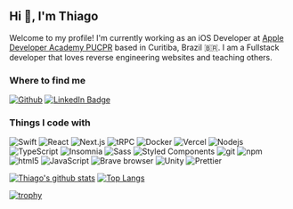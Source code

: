 <h2>Hi 👋, I'm Thiago</h2>
<p>Welcome to my profile! I'm currently working as an iOS Developer at <a href="https://developeracademy.pucpr.br/">Apple Developer Academy PUCPR</a> based in Curitiba, Brazil 🇧🇷. I am a Fullstack developer that loves reverse engineering websites and teaching others.</p>

<h3>Where to find me</h3>
<p>
  <a href="https://github.com/thihxm" target="_blank"><img alt="Github" src="https://img.shields.io/badge/thihxm-%2312100E.svg?&style=for-the-badge&logo=Github&logoColor=white" /></a>
  <a href="https://www.linkedin.com/in/thiago-hx-medeiros/?locale=en_US"><img src="https://img.shields.io/badge/thiago--hx--medeiros-0077B5?style=for-the-badge&amp;labelColor=0077B5&amp;logo=LinkedIn&amp;link=https://www.linkedin.com/in/thiago-hx-medeiros/?locale=en_US" alt="LinkedIn Badge"></a>
</p>

<h3>Things I code with</h3>

<p>
  <img alt="Swift" src="https://img.shields.io/badge/-Swift-ff5622?style=flat-square&logo=swift&logoColor=white" />
  <img alt="React" src="https://img.shields.io/badge/-React-45b8d8?style=flat-square&logo=react&logoColor=white" />
  <img alt="Next.js" src="https://img.shields.io/badge/-Next.js-black?style=flat-square&logo=next.js&logoColor=white" /> 
  <img alt="tRPC" src="https://img.shields.io/badge/-tRPC-388ccb?style=flat-square&logo=tRPC&logoColor=white" />
  <img alt="Docker" src="https://img.shields.io/badge/-Docker-46a2f1?style=flat-square&logo=docker&logoColor=white" />
  <img alt="Vercel" src="https://img.shields.io/badge/-Vercel-black?style=flat-square&logo=vercel&logoColor=white" />
  <img alt="Nodejs" src="https://img.shields.io/badge/-Nodejs-43853d?style=flat-square&logo=Node.js&logoColor=white" />
  <img alt="TypeScript" src="https://img.shields.io/badge/-TypeScript-007ACC?style=flat-square&logo=typescript&logoColor=white" />
  <img alt="Insomnia" src="https://img.shields.io/badge/-Insomnia-5849BE?style=flat-square&logo=insomnia&logoColor=white" />
  <img alt="Sass" src="https://img.shields.io/badge/-Sass-CC6699?style=flat-square&logo=sass&logoColor=white" />
  <img alt="Styled Components" src="https://img.shields.io/badge/-Styled_Components-db7092?style=flat-square&logo=styled-components&logoColor=white" />
  <img alt="git" src="https://img.shields.io/badge/-Git-F05032?style=flat-square&logo=git&logoColor=white" />
  <img alt="npm" src="https://img.shields.io/badge/-NPM-CB3837?style=flat-square&logo=npm&logoColor=white" />
  <img alt="html5" src="https://img.shields.io/badge/-HTML5-E34F26?style=flat-square&logo=html5&logoColor=white" />
  <img alt="JavaScript" src="https://img.shields.io/badge/-JavaScript-f7df1e?style=flat-square&logo=javascript&logoColor=white" />
  <img alt="Brave browser" src="https://img.shields.io/badge/-Brave_Browser-FB542B?style=flat-square&logo=brave&logoColor=white" />
  <img alt="Unity" src="https://img.shields.io/badge/-unity-black?style=flat-square&logo=unity&logoColor=white" />
  <img alt="Prettier" src="https://img.shields.io/badge/-Prettier-F7B93E?style=flat-square&logo=prettier&logoColor=white" />
</p>

[![Thiago's github stats](https://github-readme-stats.vercel.app/api?username=thihxm&show_icons=true&count_private=true)](https://github.com/thihxm)   [![Top Langs](https://github-readme-stats.vercel.app/api/top-langs/?username=thihxm&layout=compact&count_private=true)](https://github.com/thihxm)

[![trophy](https://github-profile-trophy.vercel.app/?username=thihxm&theme=onedark&column=5&margin-w=15&margin-h=15&no-bg=true&no-frame=true&rank=SECRET,SSS,SS,S,AAA,AA,A)](https://github.com/ryo-ma/github-profile-trophy)
